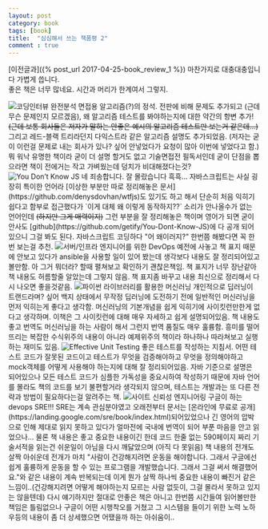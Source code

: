 ```yaml
---
layout: post
category: book
tags: [book]
title:  "심심해서 쓰는 책품평 2"
comment : true
---
```

[이전글과]({% post_url 2017-04-25-book_review_1 %}) 마찬가지로 대충대충입니다 가볍게 씁니다.  
좋은 책은 너무 많네요. 시간과 머리가 한계여서 그렇지.

<img src="http://image.yes24.com/momo/TopCate1343/MidCate009/134283571.jpg" class="book" alt="코딩인터뷰 완전분석" border="0">
면접용 알고리즘(?)의 정석.
전판에 비해 문제도 추가되고 (근데 무슨 문제인지 모르겠음), 왜 알고리즘 테스트를 봐야하는지에 대한 약간의 항변 추가!
<s>(근데 보통 회사들은 저자가 말하는 안좋은 예시의 알고리즘 테스트만 보는거 같은데...)</s>
그리고 레드-블랙 트리라던지 다익스트라 같은 알고리즘 설명도 추가되었음. (저자는 굳이 이런걸 문제로 내는 회사가 있나? 싶어 안넣었다가 요청이 많아 이번에 넣었다고 함.)
뭐 워낙 유명한 책이라 굳이 더 설명 할거도 없고 기술면접전 필독서인데 굳이 단점을 뽑으라면 책이 전에거는 작고 가벼웠는데 덩치가 비대해졌다는것?

<img src="http://image.yes24.com/momo/TopCate1305/MidCate005/130441212.jpg" class="book" alt="You Don’t Know JS" border="0">
네 죄송합니다. 잘 몰랐습니다 흑흑...  
자바스크립트는 사실 굉장히 특이한 언어라 [이상한 부분만 따로 정리해놓은 문서](https://github.com/denysdovhan/wtfjs)도 있기도 하고
해서 단순히 처음 익히기 쉽다고 함부로 접근했다가 `이게 대체 왜 이렇게 동작하지??` 소리가 안나올수가 없는 언어인데 <s>(하지만 그게 매력이지)</s>
그런 부분을 잘 정리해놓은 책이며 영어가 되면 굳이 안사도 [github](https://github.com/getify/You-Dont-Know-JS)에 다 공개 되어있으니 그걸 봐도 된다.
자바스크립트 코딩하다 "어 왜이러지?" 한번쯤 해봤다면 꼭 한 번 보는걸 추천.

<img src="http://image.yes24.com/momo/TopCate1232/MidCate001/123105773.jpg" class="book" alt="서버/인프라 엔지니어를 위한 DevOps" border="0">
예전에 사놓고 책 표지 때문에 안보고 있다가 ansible을 사용할 일이 있어 봤는데 생각보다 내용도 잘 정리되어있고 볼만함. 
아 그거 뭐더라? 할때 펼쳐보고 확인하기 괜찮은책임. 책 표지가 너무 장난같아 책 내용도 허름할줄 알았는데 그렇지 않음. 책 표지좀 바꾸고
내용 최신으로 정리해서 다시 나오면 좋을것같음.

<img src="http://image.yes24.com/momo/TopCate1293/MidCate002/129214008.jpg" class="book" alt="파이썬 라이브러리를 활용한 머신러닝 " border="0">
개인적으로 딥러닝이 트랜드라며? 싶어 백지 상태에서 무작정 딥러닝에 도전하기 전에 일반적인 머신러닝을 먼저 익히는게 좋다고 생각함.
머신러닝의 기본개념을 쉽게 익히기에 사이킷런만한게 없다고 생각하며. 이책은 그 사이킷런에 대해 매우 자세하고 쉽게 설명되어있음.
책 내용도 좋고 번역도 머신러닝을 하는 사람이 해서 그런지 번역 품질도 매우 훌륭함.  
흥미를 떨어뜨리는 복잡한 수식위주의 내용이 아니라 예제위주의 책이라 하나하나 따라쳐보고 실행하는 재미도 있음. 

<img src="http://image.yes24.com/momo/TopCate296/MidCate006/29552342.jpg" class="book" alt="Effective Unit Testing" border="0">
좋은 테스트를 작성하는 지침서.
어떤 테스트 코드가 잘못된 코드이고 테스트가 무엇을 검증해야하고 무엇을 정의해야하고 mock객체를 어떻게 사용해야 하는지에 대해
잘 정리되어있음. 자바 기준으로 설명은 되어있으나 모든 테스트 코드가 심플한 가독성을 중요시하여 작성하기 때문에 자바 언어를 몰라도 책의 코드를
보기 불편할거라 생각되지 않으며, 테스트는 개발과는 또 다른 전략과 방법이 필요하다는걸 알려주는 책.

<img src="http://image.yes24.com/momo/TopCate1757/MidCate005/175644538.jpg" class="book" alt="사이트 신뢰성 엔지니어링"/>
구글이 하는 devops SRE!!!  
SRE는 계속 관심분야였고 오래전부터 문서는 [온라인에 무료로 공개](https://landing.google.com/sre/book/index.html)되어있었으나
긴 영어의 압박으로 인해 제대로 읽지 못하고 있다가 얼마전에 국내에 번역이 되어 부푼 마음을 안고 읽었으나...
물론 책 내용은 좋고 중요한 내용이긴 한데 코드 한줄 없는 590페이지 짜리 기술서적을 읽는건 쉬운일이 아님을 다시 깨닳았으며 (아직 다 못읽음)  
책 내용의 전개도 살짝 아쉬운데 전개가 마치 
"사람이 건강해지려면 운동을 해야합니다. 그래서 구글에선 쉽게 훌륭하게 운동을 할 수 있는 프로그램을 개발했습니다. 그래서 그걸 써서 해결했어요."와 같은 내용이 계속 반복되는데
이게 뭔가 살짝 하나씩 중요한 내용이 빠진거 같은 느낌이..(건강해지려면 어떻게 해야하는지 모르는 사람 없듯이, 그걸 몰라서 못하고 있지는 않을텐데)  
다시 얘기하지만 절대로 안좋은 책은 아니고 한번쯤 시간들여 읽어볼만한 책임은 틀림없으나
구글이 어떤 시행착오를 거쳤고 그 시스템을 들이기 위한 노력 노하우등의 내용이 좀 더 상세했으면 어땠을까 하는 아쉬움이.. 